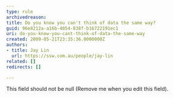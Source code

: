 ```yaml
---
type: rule
archivedreason: 
title: Do you know you can't think of data the same way?
guid: 96e8212a-a16b-4054-838f-b16722191ec1
uri: do-you-know-you-cant-think-of-data-the-same-way
created: 2009-05-21T23:35:36.0000000Z
authors:
- title: Jay Lin
  url: https://ssw.com.au/people/jay-lin
related: []
redirects: []

---
```



This field should not be null (Remove me when you edit this field).
<br><excerpt class='endintro'></excerpt><br>



